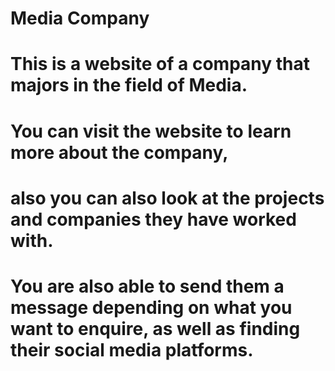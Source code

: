 # Media Company
# This is a website of a company that majors in the field of Media.
# You can visit the website to learn more about the company,
# also you can also look at the projects and companies they have worked with.
# You are also able to send them a message depending on what you want to enquire, as well as finding their social media platforms.